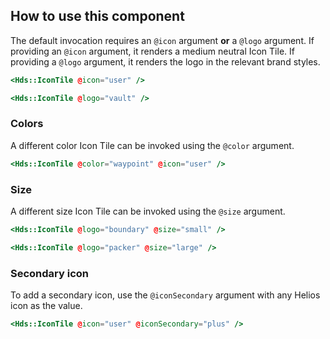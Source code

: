 ## How to use this component

The default invocation requires an `@icon` argument **or** a `@logo` argument. If providing an `@icon` argument, it renders a medium neutral Icon Tile. If providing a `@logo` argument, it renders the logo in the relevant brand styles.

```handlebars
<Hds::IconTile @icon="user" />
```

```handlebars
<Hds::IconTile @logo="vault" />
```

### Colors

A different color Icon Tile can be invoked using the `@color` argument.

```handlebars
<Hds::IconTile @color="waypoint" @icon="user" />
```

### Size

A different size Icon Tile can be invoked using the `@size` argument.

```handlebars
<Hds::IconTile @logo="boundary" @size="small" />
```

```handlebars
<Hds::IconTile @logo="packer" @size="large" />
```

### Secondary icon

To add a secondary icon, use the `@iconSecondary` argument with any Helios icon as the value.

```handlebars
<Hds::IconTile @icon="user" @iconSecondary="plus" />
```